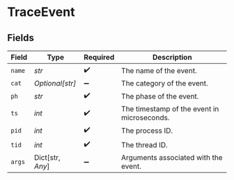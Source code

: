 # TraceEvent


## Fields

| Field                                       | Type                                        | Required                                    | Description                                 |
| ------------------------------------------- | ------------------------------------------- | ------------------------------------------- | ------------------------------------------- |
| `name`                                      | *str*                                       | :heavy_check_mark:                          | The name of the event.                      |
| `cat`                                       | *Optional[str]*                             | :heavy_minus_sign:                          | The category of the event.                  |
| `ph`                                        | *str*                                       | :heavy_check_mark:                          | The phase of the event.                     |
| `ts`                                        | *int*                                       | :heavy_check_mark:                          | The timestamp of the event in microseconds. |
| `pid`                                       | *int*                                       | :heavy_check_mark:                          | The process ID.                             |
| `tid`                                       | *int*                                       | :heavy_check_mark:                          | The thread ID.                              |
| `args`                                      | Dict[str, *Any*]                            | :heavy_minus_sign:                          | Arguments associated with the event.        |